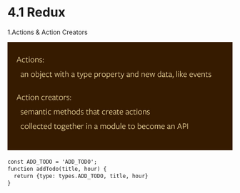 # 4.1 Redux

1.Actions & Action Creators

![](QQ20160719-2.png)

```
const ADD_TODO = 'ADD_TODO';
function addTodo(title, hour) {
  return {type: types.ADD_TODO, title, hour}
}
```
